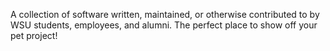 A collection of software written, maintained, or otherwise contributed to by WSU students, employees, and alumni. The perfect place to show off your pet project!